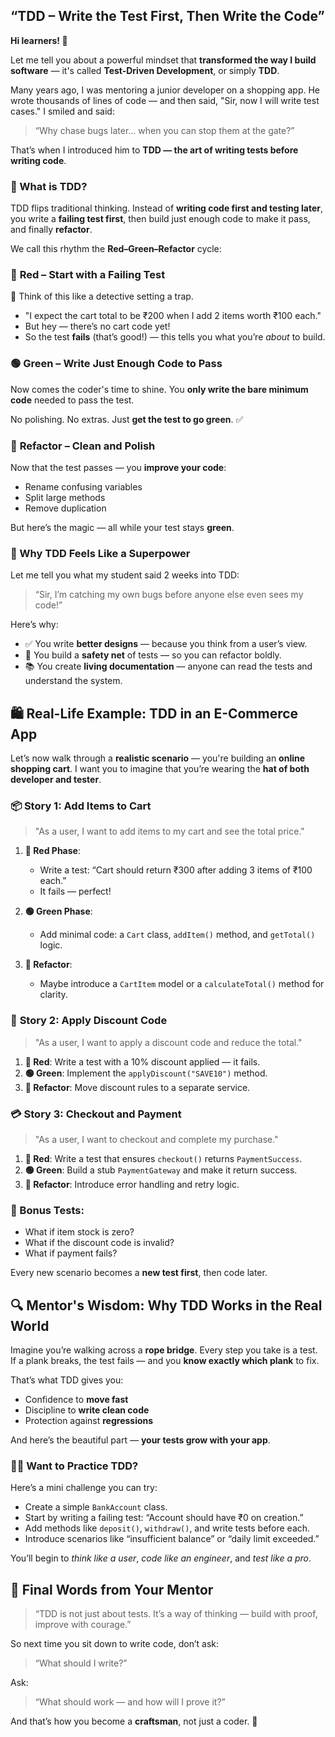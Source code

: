 ## “TDD – Write the Test First, Then Write the Code”

**Hi learners! 👋**

Let me tell you about a powerful mindset that **transformed the way I build software** — it's called **Test-Driven Development**, or simply **TDD**.

Many years ago, I was mentoring a junior developer on a shopping app. He wrote thousands of lines of code — and then said, "Sir, now I will write test cases."
I smiled and said:

> “Why chase bugs later… when you can stop them at the gate?”

That’s when I introduced him to **TDD — the art of writing tests before writing code**.

### 🎯 What is TDD?

TDD flips traditional thinking.
Instead of **writing code first and testing later**, you write a **failing test first**, then build just enough code to make it pass, and finally **refactor**.

We call this rhythm the **Red–Green–Refactor** cycle:

### 🔴 **Red** – Start with a Failing Test

🧪 Think of this like a detective setting a trap.

* "I expect the cart total to be ₹200 when I add 2 items worth ₹100 each."
* But hey — there’s no cart code yet!
* So the test **fails** (that’s good!) — this tells you what you’re *about* to build.

### 🟢 **Green** – Write Just Enough Code to Pass

Now comes the coder's time to shine.
You **only write the bare minimum code** needed to pass the test.

No polishing. No extras. Just **get the test to go green**. ✅

### 🔁 **Refactor** – Clean and Polish

Now that the test passes — you **improve your code**:

* Rename confusing variables
* Split large methods
* Remove duplication

But here’s the magic — all while your test stays **green**.

### 🧪 Why TDD Feels Like a Superpower

Let me tell you what my student said 2 weeks into TDD:

> “Sir, I’m catching my own bugs before anyone else even sees my code!”

Here’s why:

* ✅ You write **better designs** — because you think from a user’s view.
* 🔄 You build a **safety net** of tests — so you can refactor boldly.
* 📚 You create **living documentation** — anyone can read the tests and understand the system.

## 🛍️ Real-Life Example: TDD in an E-Commerce App

Let’s now walk through a **realistic scenario** — you're building an **online shopping cart**. I want you to imagine that you’re wearing the **hat of both developer and tester**.

### 📦 **Story 1: Add Items to Cart**

> "As a user, I want to add items to my cart and see the total price."

1. **🔴 Red Phase**:

   * Write a test: “Cart should return ₹300 after adding 3 items of ₹100 each.”
   * It fails — perfect!

2. **🟢 Green Phase**:

   * Add minimal code: a `Cart` class, `addItem()` method, and `getTotal()` logic.

3. **🔁 Refactor**:

   * Maybe introduce a `CartItem` model or a `calculateTotal()` method for clarity.

### 🧾 **Story 2: Apply Discount Code**

> "As a user, I want to apply a discount code and reduce the total."

1. **🔴 Red**: Write a test with a 10% discount applied — it fails.
2. **🟢 Green**: Implement the `applyDiscount("SAVE10")` method.
3. **🔁 Refactor**: Move discount rules to a separate service.

### 💳 **Story 3: Checkout and Payment**

> "As a user, I want to checkout and complete my purchase."

1. **🔴 Red**: Write a test that ensures `checkout()` returns `PaymentSuccess`.
2. **🟢 Green**: Build a stub `PaymentGateway` and make it return success.
3. **🔁 Refactor**: Introduce error handling and retry logic.

### 🎯 Bonus Tests:

* What if item stock is zero?
* What if the discount code is invalid?
* What if payment fails?

Every new scenario becomes a **new test first**, then code later.

## 🔍 Mentor's Wisdom: Why TDD Works in the Real World

Imagine you’re walking across a **rope bridge**. Every step you take is a test.
If a plank breaks, the test fails — and you **know exactly which plank** to fix.

That’s what TDD gives you:

* Confidence to **move fast**
* Discipline to **write clean code**
* Protection against **regressions**

And here’s the beautiful part — **your tests grow with your app**.

### 👨‍🎓 Want to Practice TDD?

Here’s a mini challenge you can try:

* Create a simple `BankAccount` class.
* Start by writing a failing test: “Account should have ₹0 on creation.”
* Add methods like `deposit()`, `withdraw()`, and write tests before each.
* Introduce scenarios like “insufficient balance” or “daily limit exceeded.”

You’ll begin to *think like a user*, *code like an engineer*, and *test like a pro*.

 

## 🧠 Final Words from Your Mentor

> “TDD is not just about tests. It’s a way of thinking — build with proof, improve with courage.”

So next time you sit down to write code, don’t ask:

> “What should I write?”

Ask:

> “What should work — and how will I prove it?”

And that’s how you become a **craftsman**, not just a coder. 🎯

 
